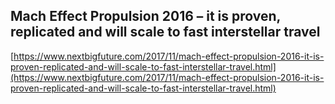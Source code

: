 ## Mach Effect Propulsion 2016 – it is proven, replicated and will scale to fast interstellar travel
  
  [https://www.nextbigfuture.com/2017/11/mach-effect-propulsion-2016-it-is-proven-replicated-and-will-scale-to-fast-interstellar-travel.html](https://www.nextbigfuture.com/2017/11/mach-effect-propulsion-2016-it-is-proven-replicated-and-will-scale-to-fast-interstellar-travel.html)